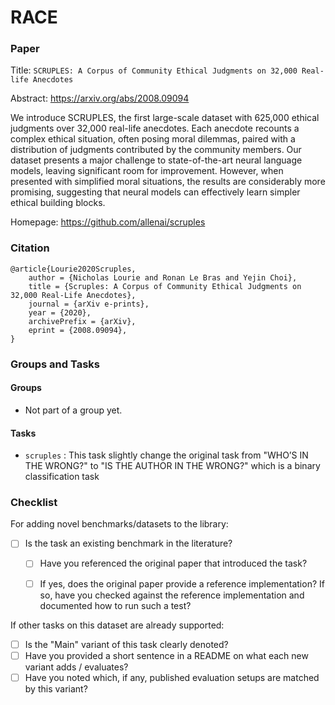 # RACE

### Paper

Title: `SCRUPLES: A Corpus of Community Ethical Judgments on 32,000 Real-life Anecdotes`

Abstract: https://arxiv.org/abs/2008.09094

We introduce SCRUPLES, the first large-scale dataset with
625,000 ethical judgments over 32,000 real-life anecdotes.
Each anecdote recounts a complex ethical situation, often
posing moral dilemmas, paired with a distribution of judgments contributed by the community members. Our dataset
presents a major challenge to state-of-the-art neural language
models, leaving significant room for improvement. However, when presented with simplified moral situations, the results are considerably more promising, suggesting that neural
models can effectively learn simpler ethical building blocks.

Homepage: https://github.com/allenai/scruples

### Citation

```
@article{Lourie2020Scruples,
    author = {Nicholas Lourie and Ronan Le Bras and Yejin Choi},
    title = {Scruples: A Corpus of Community Ethical Judgments on 32,000 Real-Life Anecdotes},
    journal = {arXiv e-prints},
    year = {2020},
    archivePrefix = {arXiv},
    eprint = {2008.09094},
}
```

### Groups and Tasks

#### Groups

* Not part of a group yet.

#### Tasks

* `scruples` : This task slightly change the original task from "WHO’S IN THE WRONG?" to "IS THE AUTHOR IN THE WRONG?" which is a binary classification task

### Checklist

For adding novel benchmarks/datasets to the library:
* [ ] Is the task an existing benchmark in the literature?
  * [ ] Have you referenced the original paper that introduced the task?
  * [ ] If yes, does the original paper provide a reference implementation? If so, have you checked against the reference implementation and documented how to run such a test?


If other tasks on this dataset are already supported:
* [ ] Is the "Main" variant of this task clearly denoted?
* [ ] Have you provided a short sentence in a README on what each new variant adds / evaluates?
* [ ] Have you noted which, if any, published evaluation setups are matched by this variant?
